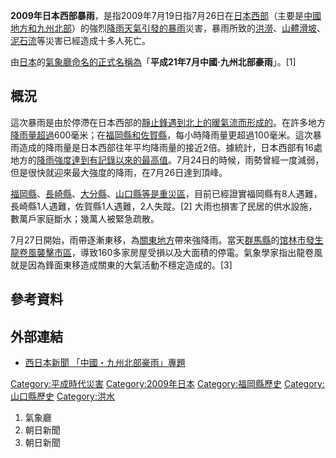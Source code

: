 **2009年日本西部暴雨**，是指2009年7月19日指7月26日在[日本西部](https://zh.wikipedia.org/wiki/西日本 "wikilink")（主要是[中國地方和](https://zh.wikipedia.org/wiki/中國地方 "wikilink")[九州北部](../Page/九州_\(日本\).md "wikilink")）的強烈[降雨天氣引發的](https://zh.wikipedia.org/wiki/降雨 "wikilink")[暴雨](../Page/暴雨.md "wikilink")災害，暴雨所致的[洪澇](https://zh.wikipedia.org/wiki/洪澇 "wikilink")、[山體滑坡](https://zh.wikipedia.org/wiki/山體滑坡 "wikilink")、[泥石流](../Page/泥石流.md "wikilink")等災害已經造成十多人死亡。

由[日本](../Page/日本.md "wikilink")的[氣象廳命名的正式名稱為](../Page/氣象廳_\(日本\).md "wikilink")「**平成21年7月中國·九州北部豪雨**」。\[1\]

## 概況

這次暴雨是由於停滯在日本西部的[靜止鋒遇到北上的暖](../Page/鋒_\(氣象\).md "wikilink")[氣流而形成的](https://zh.wikipedia.org/wiki/氣流 "wikilink")。在許多地方[降雨量超過](https://zh.wikipedia.org/wiki/降雨量 "wikilink")600毫米；在[福岡縣和](https://zh.wikipedia.org/wiki/福岡縣 "wikilink")[佐賀縣](https://zh.wikipedia.org/wiki/佐賀縣 "wikilink")，每小時降雨量更超過100毫米。這次暴雨造成的降雨量是日本西部往年平均降雨量的接近2倍。據統計，日本西部有16處地方的[降雨強度達到有記錄以來的最高值](https://zh.wikipedia.org/wiki/降雨強度 "wikilink")。7月24日的時候，雨勢曾經一度減弱，但是很快就迎來最大強度的降雨，在7月26日達到頂峰。

[福岡縣](https://zh.wikipedia.org/wiki/福岡縣 "wikilink")、[長崎縣](https://zh.wikipedia.org/wiki/長崎縣 "wikilink")、[大分縣](https://zh.wikipedia.org/wiki/大分縣 "wikilink")、[山口縣等是重災區](https://zh.wikipedia.org/wiki/山口縣 "wikilink")，目前已經證實福岡縣有8人遇難，長崎縣1人遇難，佐賀縣1人遇難，2人失蹤。\[2\] 大雨也損害了民居的供水設施，數萬戶家庭斷水；幾萬人被緊急疏散。

7月27日開始，雨帶逐漸東移，為[關東地方](../Page/關東地方.md "wikilink")帶來強降雨。當天[群馬縣](../Page/群馬縣.md "wikilink")的[馆林市發生](https://zh.wikipedia.org/wiki/馆林市 "wikilink")[龍卷風襲擊市區](https://zh.wikipedia.org/wiki/龍卷風 "wikilink")，導致160多家房屋受損以及大面積的停電。氣象學家指出龍卷風就是因為鋒面東移造成關東的大氣活動不穩定造成的。\[3\]

## 參考資料

## 外部連結

  - [西日本新聞 「中國・九州北部豪雨」專題](https://web.archive.org/web/20090730003216/http://www.nishinippon.co.jp/nnp/keyword/142)

[Category:平成時代災害](https://zh.wikipedia.org/wiki/Category:平成時代災害 "wikilink") [Category:2009年日本](https://zh.wikipedia.org/wiki/Category:2009年日本 "wikilink") [Category:福岡縣歷史](https://zh.wikipedia.org/wiki/Category:福岡縣歷史 "wikilink") [Category:山口縣歷史](https://zh.wikipedia.org/wiki/Category:山口縣歷史 "wikilink") [Category:洪水](https://zh.wikipedia.org/wiki/Category:洪水 "wikilink")

1.  [](http://www.jma.go.jp/jma/press/0907/27a/gouumeimei200907.pdf) 氣象廳
2.  [](https://web.archive.org/web/20090803025614/http://www.asahi.com/national/update/0728/SEB200907270049.html) 朝日新聞
3.  [](https://web.archive.org/web/20090801032521/http://www.asahi.com/national/update/0727/TKY200907270358.html) 朝日新聞